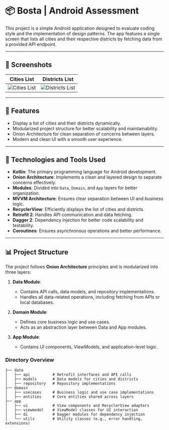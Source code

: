 # 📦 Bosta | Android Assessment  

This project is a simple Android application designed to evaluate coding style and the implementation of design patterns. The app features a single screen that lists all cities and their respective districts by fetching data from a provided API endpoint.  

---

## 📸 Screenshots  

| **Cities List**                          | **Districts List**                        |  
|------------------------------------------|-------------------------------------------|  
| ![Cities List](https://drive.google.com/uc?export=view&id=11brugIuNI1bPjdsTSZTiFOTFGJuObDId) | ![Districts List](https://drive.google.com/uc?export=view&id=1IHuCDZKNCA1CwNkW-I6-UlVbPpgwe-qM) |  

---

## 🚀 Features  

- Display a list of cities and their districts dynamically.  
- Modularized project structure for better scalability and maintainability.  
- Onion Architecture for clean separation of concerns between layers.  
- Modern and clean UI with a smooth user experience.  

---

## 🔧 Technologies and Tools Used  

- **Kotlin**: The primary programming language for Android development.  
- **Onion Architecture**: Implements a clean and layered design to separate concerns effectively.  
- **Modules**: Divided into `Data`, `Domain`, and `App` layers for better organization.  
- **MVVM Architecture**: Ensures clear separation between UI and business logic.  
- **RecyclerView**: Efficiently displays the list of cities and districts.  
- **Retrofit 2**: Handles API communication and data fetching.  
- **Dagger 2**: Dependency injection for better code scalability and testability.  
- **Coroutines**: Ensures asynchronous operations and better performance.  

---

## 📊 Project Structure  

The project follows **Onion Architecture** principles and is modularized into three layers:  

1. **Data Module**:  
   - Contains API calls, data models, and repository implementations.  
   - Handles all data-related operations, including fetching from APIs or local databases.  

2. **Domain Module**:  
   - Defines core business logic and use cases.  
   - Acts as an abstraction layer between Data and App modules.  

3. **App Module**:  
   - Contains UI components, ViewModels, and application-level logic.  

### Directory Overview  

```plaintext
├── data
│   ├── api          # Retrofit interfaces and API calls
│   ├── models       # Data models for cities and districts
│   ├── repository   # Repository implementations
├── domain
│   ├── usecases     # Business logic and use case implementations
│   ├── entities     # Core entities shared across layers
├── app
│   ├── ui           # View components and RecyclerView adapters
│   ├── viewmodel    # ViewModel classes for UI interaction
│   ├── di           # Dagger modules for dependency injection
│   └── utils        # Utility classes (e.g., error handling, extensions)
```

